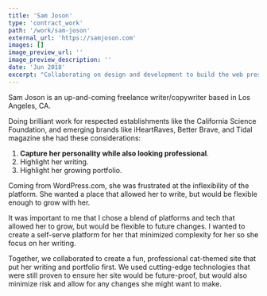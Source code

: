 ```yaml
---
title: 'Sam Joson'
type: 'contract_work'
path: '/work/sam-joson'
external_url: 'https://samjoson.com'
images: []
image_preview_url: ''
image_preview_description: ''
date: 'Jun 2018'
excerpt: "Collaborating on design and development to build the web presence for the up-and-coming writer."
---
```


Sam Joson is an up-and-coming freelance writer/copywriter based in Los Angeles, CA.

Doing brilliant work for respected establishments like the California Science Foundation, and emerging brands like iHeartRaves, Better Brave, and Tidal magazine she had these considerations:

1.  **Capture her personality while also looking professional**.
1.  Highlight her writing.
1.  Highlight her growing portfolio.

Coming from WordPress.com, she was frustrated at the inflexibility of the platform. She wanted a place that allowed her to write, but would be flexible enough to grow with her.

It was important to me that I chose a blend of platforms and tech that allowed her to grow, but would be flexible to future changes. I wanted to create a self-serve platform for her that minimized complexity for her so she focus on her writing.

Together, we collaborated to create a fun, professional cat-themed site that put her writing and portfolio first. We used cutting-edge technologies that were still proven to ensure her site would be future-proof, but would also minimize risk and allow for any changes she might want to make.
